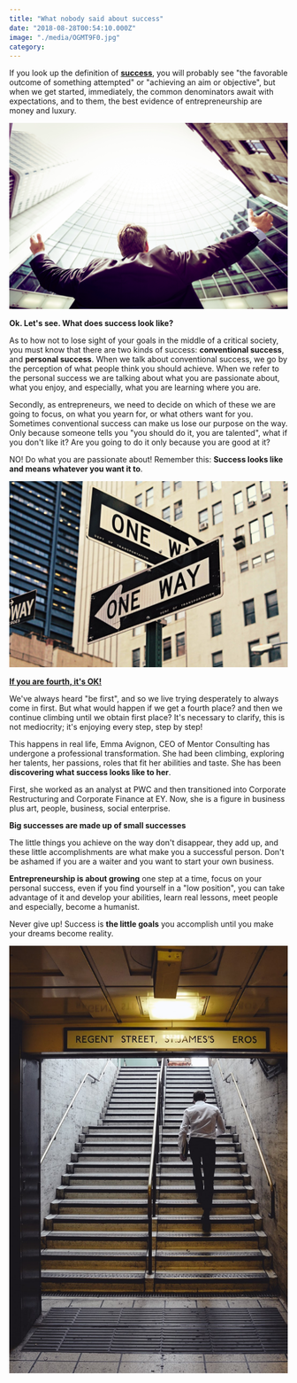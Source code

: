 ```yaml
---
title: "What nobody said about success"
date: "2018-08-28T00:54:10.000Z"
image: "./media/OGMT9F0.jpg"
category:
---
```


If you look up the definition of **[success](https://dictionary.cambridge.org/es/diccionario/ingles/success)**, you will probably see "the favorable outcome of something attempted" or "achieving an aim or objective", but when we get started, immediately, the common denominators await with expectations, and to them, the best evidence of entrepreneurship are money and luxury.

![](./media/pasted-image-0-1.png)

<title-2>**Ok. Let's see. What does success look like?**</title-2>

As to how not to lose sight of your goals in the middle of a critical society, you must know that there are two kinds of success: **conventional success**, and **personal success**. When we talk about conventional success, we go by the perception of what people think you should achieve. When we refer to the personal success we are talking about what you are passionate about, what you enjoy, and especially, what you are learning where you are.

Secondly, as entrepreneurs, we need to decide on which of these we are going to focus, on what you yearn for, or what others want for you. Sometimes conventional success can make us lose our purpose on the way. Only because someone tells you "you should do it, you are talented", what if you don't like it? Are you going to do it only because you are good at it?

NO! Do what you are passionate about! Remember this: **Success looks like and means whatever you want it to**.

![](./media/brendan-church-182747-unsplash.jpg)

<title-3>[**If you are fourth, it's OK!** ](https://www.forbes.com/sites/shavonlindley/2018/08/08/four-questions-to-define-real-success-at-work/#63d20f085ae7)</title-3>

We've always heard "be first", and so we live trying desperately to always come in first. But what would happen if we get a fourth place? and then we continue climbing until we obtain first place? It's necessary to clarify, this is not mediocrity; it's enjoying every step, step by step!

This happens in real life, Emma Avignon, CEO of Mentor Consulting has undergone a professional transformation. She had been climbing, exploring her talents, her passions, roles that fit her abilities and taste. She has been **discovering what success looks like to her**.

First, she worked as an analyst at PWC and then transitioned into Corporate Restructuring and Corporate Finance at EY. Now, she is a figure in business plus art, people, business, social enterprise.

<title-4>**Big successes are made up of small successes**</title-4>

The little things you achieve on the way don't disappear, they add up, and these little accomplishments are what make you a successful person. Don't be ashamed if you are a waiter and you want to start your own business.

**Entrepreneurship is about growing** one step at a time, focus on your personal success, even if you find yourself in a "low position", you can take advantage of it and develop your abilities, learn real lessons, meet people and especially, become a humanist.

Never give up! Success is **the little goals** you accomplish until you make your dreams become reality.

![](./media/nonsap-visuals-760215-unsplash.jpg)
